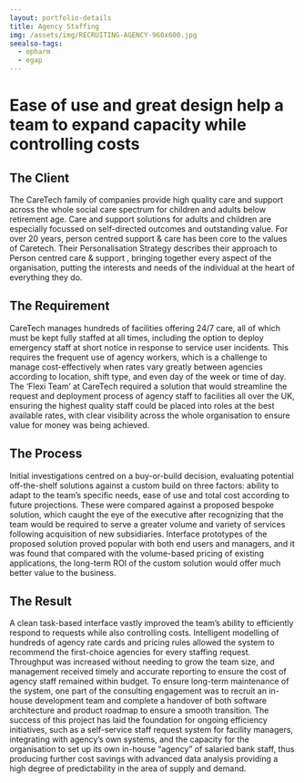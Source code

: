 ```yaml
---
layout: portfolio-details
title: Agency Staffing
img: /assets/img/RECRUITING-AGENCY-960x600.jpg
seealso-tags:
  - epharm
  - egap
---
```

# Ease of use and great design help a team to expand capacity while controlling costs

## The Client

The CareTech family of companies provide high quality care and support across the whole social care spectrum for children and adults below retirement age. Care and support solutions for adults and children are especially focussed on self-directed outcomes and outstanding value. For over 20 years, person centred support & care has been core to the values of Caretech. Their Personalisation Strategy describes their approach to Person centred care & support , bringing together every aspect of the organisation, putting the interests and needs of the individual at the heart of everything they do.

## The Requirement

CareTech manages hundreds of facilities offering 24/7 care, all of which must be kept fully staffed at all times, including the option to deploy emergency staff at short notice in response to service user incidents. This requires the frequent use of agency workers, which is a challenge to manage cost-effectively when rates vary greatly between agencies according to location, shift type, and even day of the week or time of day. The ‘Flexi Team’ at CareTech required a solution that would streamline the request and deployment process of agency staff to facilities all over the UK, ensuring the highest quality staff could be placed into roles at the best available rates, with clear visibility across the whole organisation to ensure value for money was being achieved.

## The Process

Initial investigations centred on a buy-or-build decision, evaluating potential off-the-shelf solutions against a custom build on three factors: ability to adapt to the team’s specific needs, ease of use and total cost according to future projections. These were compared against a proposed bespoke solution, which caught the eye of the executive after recognizing that the team would be required to serve a greater volume and variety of services following acquisition of new subsidiaries. Interface prototypes of the proposed solution proved popular with both end users and managers, and it was found that compared with the volume-based pricing of existing applications, the long-term ROI of the custom solution would offer much better value to the business.

## The Result

A clean task-based interface vastly improved the team’s ability to efficiently respond to requests while also controlling costs. Intelligent modelling of hundreds of agency rate cards and pricing rules allowed the system to recommend the first-choice agencies for every staffing request. Throughput was increased without needing to grow the team size, and management received timely and accurate reporting to ensure the cost of agency staff remained within budget. To ensure long-term maintenance of the system, one part of the consulting engagement was to recruit an in-house development team and complete a handover of both software architecture and product roadmap to ensure a smooth transition. The success of this project has laid the foundation for ongoing efficiency initiatives, such as a self-service staff request system for facility managers, integrating with agency’s own systems, and the capacity for the organisation to set up its own in-house “agency” of salaried bank staff, thus producing further cost savings with advanced data analysis providing a high degree of predictability in the area of supply and demand.